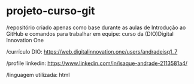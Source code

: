 # projeto-curso-git

/repositório criado apenas como base durante as aulas de Introdução ao GitHub e comandos para trabalhar em equipe: curso da (DIO)Digital Innovation One


/currículo DIO: https://web.digitalinnovation.one/users/andradeisq1_7


/profile linkedin: https://www.linkedin.com/in/isaque-andrade-2113581a4/


/linguagem utilizada: html
